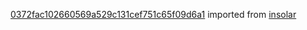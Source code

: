 [0372fac102660569a529c131cef751c65f09d6a1](https://github.com/insolar/insolar/commit/0372fac102660569a529c131cef751c65f09d6a1) imported from [insolar](https://github.com/insolar/insolar)
